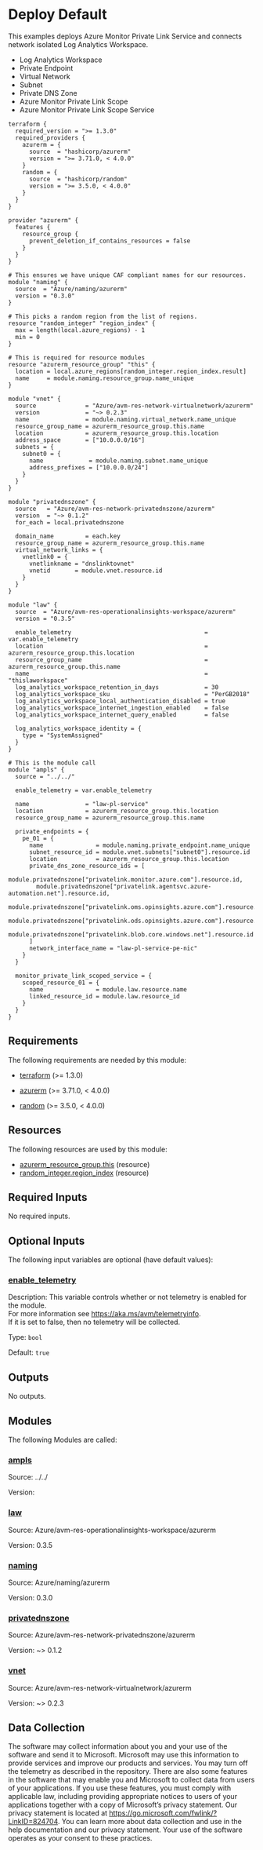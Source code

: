<!-- BEGIN_TF_DOCS -->
# Deploy Default

This examples deploys Azure Monitor Private Link Service and connects network isolated Log Analytics Workspace.

- Log Analytics Workspace
- Private Endpoint
- Virtual Network
- Subnet
- Private DNS Zone
- Azure Monitor Private Link Scope
- Azure Monitor Private Link Scope Service

```hcl
terraform {
  required_version = ">= 1.3.0"
  required_providers {
    azurerm = {
      source  = "hashicorp/azurerm"
      version = ">= 3.71.0, < 4.0.0"
    }
    random = {
      source  = "hashicorp/random"
      version = ">= 3.5.0, < 4.0.0"
    }
  }
}

provider "azurerm" {
  features {
    resource_group {
      prevent_deletion_if_contains_resources = false
    }
  }
}

# This ensures we have unique CAF compliant names for our resources.
module "naming" {
  source  = "Azure/naming/azurerm"
  version = "0.3.0"
}

# This picks a random region from the list of regions.
resource "random_integer" "region_index" {
  max = length(local.azure_regions) - 1
  min = 0
}

# This is required for resource modules
resource "azurerm_resource_group" "this" {
  location = local.azure_regions[random_integer.region_index.result]
  name     = module.naming.resource_group.name_unique
}

module "vnet" {
  source              = "Azure/avm-res-network-virtualnetwork/azurerm"
  version             = "~> 0.2.3"
  name                = module.naming.virtual_network.name_unique
  resource_group_name = azurerm_resource_group.this.name
  location            = azurerm_resource_group.this.location
  address_space       = ["10.0.0.0/16"]
  subnets = {
    subnet0 = {
      name             = module.naming.subnet.name_unique
      address_prefixes = ["10.0.0.0/24"]
    }
  }
}

module "privatednszone" {
  source   = "Azure/avm-res-network-privatednszone/azurerm"
  version  = "~> 0.1.2"
  for_each = local.privatednszone

  domain_name         = each.key
  resource_group_name = azurerm_resource_group.this.name
  virtual_network_links = {
    vnetlink0 = {
      vnetlinkname = "dnslinktovnet"
      vnetid       = module.vnet.resource.id
    }
  }
}

module "law" {
  source  = "Azure/avm-res-operationalinsights-workspace/azurerm"
  version = "0.3.5"

  enable_telemetry                                      = var.enable_telemetry
  location                                              = azurerm_resource_group.this.location
  resource_group_name                                   = azurerm_resource_group.this.name
  name                                                  = "thislaworkspace"
  log_analytics_workspace_retention_in_days             = 30
  log_analytics_workspace_sku                           = "PerGB2018"
  log_analytics_workspace_local_authentication_disabled = true
  log_analytics_workspace_internet_ingestion_enabled    = false
  log_analytics_workspace_internet_query_enabled        = false

  log_analytics_workspace_identity = {
    type = "SystemAssigned"
  }
}

# This is the module call
module "ampls" {
  source = "../../"

  enable_telemetry = var.enable_telemetry

  name                = "law-pl-service"
  location            = azurerm_resource_group.this.location
  resource_group_name = azurerm_resource_group.this.name

  private_endpoints = {
    pe_01 = {
      name               = module.naming.private_endpoint.name_unique
      subnet_resource_id = module.vnet.subnets["subnet0"].resource.id
      location           = azurerm_resource_group.this.location
      private_dns_zone_resource_ids = [
        module.privatednszone["privatelink.monitor.azure.com"].resource.id,
        module.privatednszone["privatelink.agentsvc.azure-automation.net"].resource.id,
        module.privatednszone["privatelink.oms.opinsights.azure.com"].resource.id,
        module.privatednszone["privatelink.ods.opinsights.azure.com"].resource.id,
        module.privatednszone["privatelink.blob.core.windows.net"].resource.id
      ]
      network_interface_name = "law-pl-service-pe-nic"
    }
  }

  monitor_private_link_scoped_service = {
    scoped_resource_01 = {
      name               = module.law.resource.name
      linked_resource_id = module.law.resource_id
    }
  }
}
```

<!-- markdownlint-disable MD033 -->
## Requirements

The following requirements are needed by this module:

- <a name="requirement_terraform"></a> [terraform](#requirement\_terraform) (>= 1.3.0)

- <a name="requirement_azurerm"></a> [azurerm](#requirement\_azurerm) (>= 3.71.0, < 4.0.0)

- <a name="requirement_random"></a> [random](#requirement\_random) (>= 3.5.0, < 4.0.0)

## Resources

The following resources are used by this module:

- [azurerm_resource_group.this](https://registry.terraform.io/providers/hashicorp/azurerm/latest/docs/resources/resource_group) (resource)
- [random_integer.region_index](https://registry.terraform.io/providers/hashicorp/random/latest/docs/resources/integer) (resource)

<!-- markdownlint-disable MD013 -->
## Required Inputs

No required inputs.

## Optional Inputs

The following input variables are optional (have default values):

### <a name="input_enable_telemetry"></a> [enable\_telemetry](#input\_enable\_telemetry)

Description: This variable controls whether or not telemetry is enabled for the module.  
For more information see https://aka.ms/avm/telemetryinfo.  
If it is set to false, then no telemetry will be collected.

Type: `bool`

Default: `true`

## Outputs

No outputs.

## Modules

The following Modules are called:

### <a name="module_ampls"></a> [ampls](#module\_ampls)

Source: ../../

Version:

### <a name="module_law"></a> [law](#module\_law)

Source: Azure/avm-res-operationalinsights-workspace/azurerm

Version: 0.3.5

### <a name="module_naming"></a> [naming](#module\_naming)

Source: Azure/naming/azurerm

Version: 0.3.0

### <a name="module_privatednszone"></a> [privatednszone](#module\_privatednszone)

Source: Azure/avm-res-network-privatednszone/azurerm

Version: ~> 0.1.2

### <a name="module_vnet"></a> [vnet](#module\_vnet)

Source: Azure/avm-res-network-virtualnetwork/azurerm

Version: ~> 0.2.3

<!-- markdownlint-disable-next-line MD041 -->
## Data Collection

The software may collect information about you and your use of the software and send it to Microsoft. Microsoft may use this information to provide services and improve our products and services. You may turn off the telemetry as described in the repository. There are also some features in the software that may enable you and Microsoft to collect data from users of your applications. If you use these features, you must comply with applicable law, including providing appropriate notices to users of your applications together with a copy of Microsoft’s privacy statement. Our privacy statement is located at <https://go.microsoft.com/fwlink/?LinkID=824704>. You can learn more about data collection and use in the help documentation and our privacy statement. Your use of the software operates as your consent to these practices.
<!-- END_TF_DOCS -->